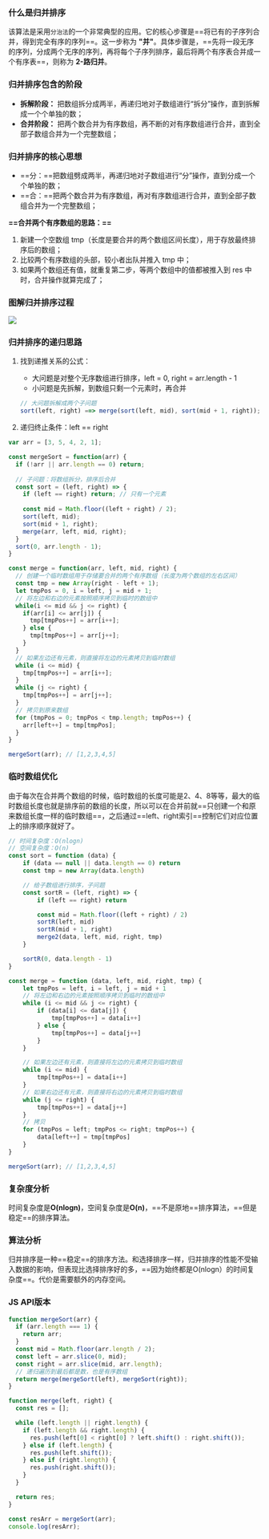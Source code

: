### 什么是归并排序

该算法是采用`分治法`的一个非常典型的应用。它的核心步骤是==将已有的子序列合并，得到完全有序的序列==。这一步称为 **"并"**。具体步骤是，==先将一段无序的序列，分成两个无序的序列，再将每个子序列排序，最后将两个有序表合并成一个有序表==，则称为 **2-路归并**。

### 归并排序包含的阶段

- **拆解阶段：** 把数组拆分成两半，再递归地对子数组进行“拆分”操作，直到拆解成一个个单独的数；
- **合并阶段：** 把两个数合并为有序数组，再不断的对有序数组进行合并，直到全部子数组合并为一个完整数组；

### 归并排序的核心思想

- ==分：==把数组劈成两半，再递归地对子数组进行“分”操作，直到分成一个个单独的数；
- ==合：==把两个数合并为有序数组，再对有序数组进行合并，直到全部子数组合并为一个完整数组；

**==合并两个有序数组的思路：==**

1. 新建一个空数组 tmp（长度是要合并的两个数组区间长度），用于存放最终排序后的数组；
2. 比较两个有序数组的头部，较小者出队并推入 tmp 中；
3. 如果两个数组还有值，就重复第二步，等两个数组中的值都被推入到 res 中时，合并操作就算完成了；

### 图解归并排序过程

![](https://tva1.sinaimg.cn/large/e6c9d24ely1h1oekhdmtyj20u00uiabv.jpg)

### 归并排序的递归思路

1. 找到递推关系的公式：

   - 大问题是对整个无序数组进行排序，left = 0, right = arr.length - 1
   - 小问题是先拆解，到数组只剩一个元素时，再合并

   ```js
   // 大问题拆解成两个子问题
   sort(left, right) ==> merge(sort(left, mid), sort(mid + 1, right));
   ```

2. 递归终止条件：left == right

```js
var arr = [3, 5, 4, 2, 1];

const mergeSort = function(arr) {
  if (!arr || arr.length == 0) return;
  
  // 子问题：将数组拆分，排序后合并
  const sort = (left, right) => {
    if (left == right) return; // 只有一个元素
    
    const mid = Math.floor((left + right) / 2);
    sort(left, mid);
    sort(mid + 1, right);
    merge(arr, left, mid, right);
  }
  sort(0, arr.length - 1);
}

const merge = function(arr, left, mid, right) {
  // 创建一个临时数组用于存储要合并的两个有序数组（长度为两个数组的左右区间）
  const tmp = new Array(right - left + 1);
  let tmpPos = 0, i = left, j = mid + 1;
  // 将左边和右边的元素按照顺序拷贝到临时的数组中
  while(i <= mid && j <= right) {
    if(arr[i] <= arr[j]) {
      tmp[tmpPos++] = arr[i++];
    } else {
      tmp[tmpPos++] = arr[j++];
    }
  }
  // 如果左边还有元素，则直接将左边的元素拷贝到临时数组
  while (i <= mid) {
    tmp[tmpPos++] = arr[i++];
  }
  while (j <= right) {
    tmp[tmpPos++] = arr[j++];
  }
  // 拷贝到原来数组
  for (tmpPos = 0; tmpPos < tmp.length; tmpPos++) {
    arr[left++] = tmp[tmpPos];
  }
}

mergeSort(arr); // [1,2,3,4,5]
```

### 临时数组优化

由于每次在合并两个数组的时候，临时数组的长度可能是2、4、8等等，最大的临时数组长度也就是排序前的数组的长度，所以可以在合并前就==只创建一个和原来数组长度一样的临时数组==，之后通过==left、right索引==控制它们对应位置上的排序顺序就好了。

```js
// 时间复杂度：O(nlogn)
// 空间复杂度：O(n)
const sort = function (data) {
    if (data == null || data.length == 0) return
    const tmp = new Array(data.length)

    // 给子数组进行排序，子问题
    const sortR = (left, right) => {
        if (left == right) return

        const mid = Math.floor((left + right) / 2)
        sortR(left, mid)
        sortR(mid + 1, right)
        merge2(data, left, mid, right, tmp)
    }

    sortR(0, data.length - 1)
}

const merge = function (data, left, mid, right, tmp) {
    let tmpPos = left, i = left, j = mid + 1
    // 将左边和右边的元素按照顺序拷贝到临时的数组中
    while (i <= mid && j <= right) {
        if (data[i] <= data[j]) {
            tmp[tmpPos++] = data[i++]
        } else {
            tmp[tmpPos++] = data[j++]
        }
    }

    // 如果左边还有元素，则直接将左边的元素拷贝到临时数组
    while (i <= mid) {
        tmp[tmpPos++] = data[i++]
    }
    // 如果右边还有元素，则直接将右边的元素拷贝到临时数组
    while (j <= right) {
        tmp[tmpPos++] = data[j++]
    }
    // 拷贝
    for (tmpPos = left; tmpPos <= right; tmpPos++) {
        data[left++] = tmp[tmpPos]
    }
}

mergeSort(arr); // [1,2,3,4,5]
```

### 复杂度分析

时间复杂度是**O(nlogn)**，空间复杂度是**O(n)**，==不是原地==排序算法，==但是稳定==的排序算法。

### 算法分析

归并排序是一种==稳定==的排序方法。和选择排序一样，归并排序的性能不受输入数据的影响，但表现比选择排序好的多，==因为始终都是O(nlogn）的时间复杂度==。代价是需要额外的内存空间。

### JS API版本

```js
function mergeSort(arr) {
  if (arr.length === 1) {
    return arr;
  }
  const mid = Math.floor(arr.length / 2);
  const left = arr.slice(0, mid);
  const right = arr.slice(mid, arr.length);
  // 递归遍历到最后都是数，也是有序数组
  return merge(mergeSort(left), mergeSort(right));
}

function merge(left, right) {
  const res = [];

  while (left.length || right.length) {
    if (left.length && right.length) {
      res.push(left[0] < right[0] ? left.shift() : right.shift());
    } else if (left.length) {
      res.push(left.shift());
    } else if (right.length) {
      res.push(right.shift());
    }
  }

  return res;
}

const resArr = mergeSort(arr);
console.log(resArr);
```

